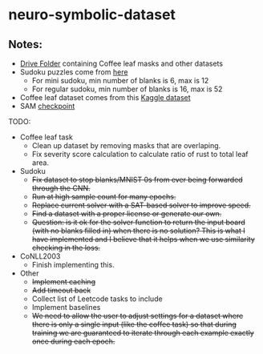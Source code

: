 # neuro-symbolic-dataset

## Notes:
- [Drive Folder](https://drive.google.com/drive/folders/1e_Gm-ZNdAPsc64K1c5cQadUU7oaZqtOw?usp=sharing) containing Coffee leaf masks and other datasets
- Sudoku puzzles come from [here](https://github.com/alaiasolkobreslin/sudoku-puzzles)
  * For mini sudoku, min number of blanks is 6, max is 12
  * For regular sudoku, min number of blanks is 16, max is 52
- Coffee leaf dataset comes from this [Kaggle dataset](https://www.kaggle.com/datasets/alvarole/coffee-leaves-disease)
- SAM [checkpoint](https://dl.fbaipublicfiles.com/segment_anything/sam_vit_h_4b8939.pth)

TODO:
- Coffee leaf task
  * Clean up dataset by removing masks that are overlaping.
  * Fix severity score calculation to calculate ratio of rust to total leaf area.
- Sudoku
  * ~~Fix dataset to stop blanks/MNIST 0s from ever being forwarded through the CNN.~~
  * ~~Run at high sample count for many epochs.~~
  * ~~Replace current solver with a SAT-based solver to improve speed.~~
  * ~~Find a dataset with a proper license or generate our own.~~
  * ~~Question: is it ok for the solver function to return the input board (with no blanks filled in) when there is no solution? This is what I have implemented and I believe that it helps when we use similarity checking in the loss.~~
- CoNLL2003
  * Finish implementing this.
- Other
  * ~~Implement caching~~
  * ~~Add timeout back~~
  * Collect list of Leetcode tasks to include
  * Implement baselines
  * ~~We need to allow the user to adjust settings for a dataset where there is only a single input (like the coffee task) so that during training we are guaranteed to iterate through each example exactly once during each epoch.~~
